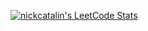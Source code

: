 [![nickcatalin's LeetCode Stats](https://leetcode-stats.vercel.app/api?username=nickcatalin&theme=Light)](https://github.com/JeremyTsaii/leetcode-stats)
